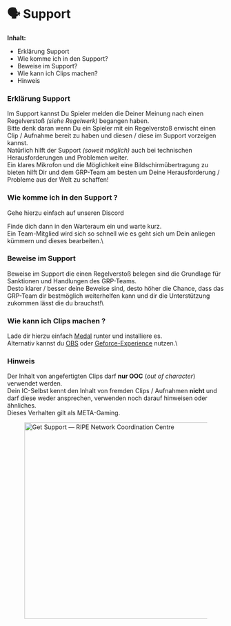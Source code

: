 # 🗣 Support

**Inhalt:**

* Erklärung Support
* Wie komme ich in den Support?
* Beweise im Support?
* Wie kann ich Clips machen?
* Hinweis

### Erklärung Support  <a href="#0-toc-title" id="0-toc-title"></a>

Im Support kannst Du Spieler melden die Deiner Meinung nach einen Regelverstoß _(siehe Regelwerk)_ begangen haben.\
Bitte denk daran wenn Du ein Spieler mit ein Regelverstoß erwischt einen Clip / Aufnahme bereit zu haben und diesen / diese im Support vorzeigen kannst.\
Natürlich hilft der Support _(soweit möglich)_ auch bei technischen Herausforderungen und Problemen weiter.\
Ein klares Mikrofon und die Möglichkeit eine Bildschirmübertragung zu bieten hilft Dir und dem GRP-Team am besten um Deine Herausforderung / Probleme aus der Welt zu schaffen!

### Wie komme ich in den Support ?  <a href="#1-toc-title" id="1-toc-title"></a>

Gehe hierzu einfach auf unseren Discord

Finde dich dann in den Warteraum ein und warte kurz.\
Ein Team-Mitglied wird sich so schnell wie es geht sich um Dein anliegen kümmern und dieses bearbeiten.\


### Beweise im Support  <a href="#2-toc-title" id="2-toc-title"></a>

Beweise im Support die einen Regelverstoß belegen sind die Grundlage für Sanktionen und Handlungen des GRP-Teams.\
Desto klarer / besser deine Beweise sind, desto höher die Chance, dass das GRP-Team dir bestmöglich weiterhelfen kann und dir die Unterstützung zukommen lässt die du brauchst!\


### Wie kann ich Clips machen ?  <a href="#3-toc-title" id="3-toc-title"></a>

Lade dir hierzu einfach [Medal](https://medal.tv/de) runter und installiere es.\
Alternativ kannst du [OBS](https://obsproject.com/de/download) oder [Geforce-Experience](https://www.nvidia.com/de-de/geforce/geforce-experience/) nutzen.\


### Hinweis  <a href="#4-toc-title" id="4-toc-title"></a>

Der Inhalt von angefertigten Clips darf **nur OOC** (_out of character_) verwendet werden.\
Dein IC-Selbst kennt den Inhalt von fremden Clips / Aufnahmen **nicht** und darf diese weder ansprechen, verwenden noch darauf hinweisen oder ähnliches.\
Dieses Verhalten gilt als META-Gaming.

<figure><img src="https://www.ripe.net/support/get-support-landing-page/@@images/image/large" alt="Get Support — RIPE Network Coordination Centre" height="455" width="607"><figcaption></figcaption></figure>
